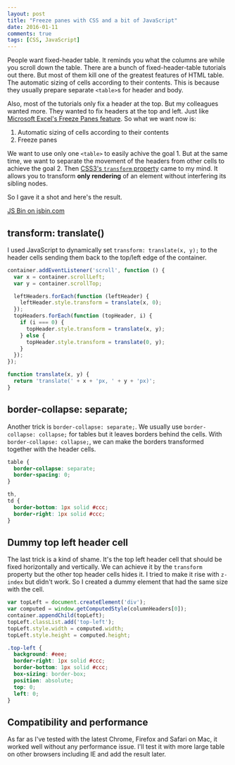 ```yaml
---
layout: post
title: "Freeze panes with CSS and a bit of JavaScript"
date: 2016-01-11
comments: true
tags: [CSS, JavaScript]
---
```


People want fixed-header table. It reminds you what the columns are while you scroll down the table. There are a bunch of fixed-header-table tutorials out there. But most of them kill one of the greatest features of HTML table. The automatic sizing of cells according to their contents. This is because they usually prepare separate `<table>`s for header and body.

Also, most of the tutorials only fix a header at the top. But my colleagues wanted more. They wanted to fix headers at the top and left. Just like [Microsoft Excel's Freeze Panes feature](http://www.gcflearnfree.org/excel2013/17). So what we want now is:

1. Automatic sizing of cells according to their contents
2. Freeze panes

We want to use only one `<table>` to easily achive the goal 1. But at the same time, we want to separate the movement of the headers from other cells to achieve the goal 2. Then [CSS3's `transform` property](https://developer.mozilla.org/en-US/docs/Web/CSS/transform) came to my mind. It allows you to transform **only rendering** of an element without interfering its sibling nodes.

So I gave it a shot and here's the result.

<a href="https://jsbin.com/katabi/edit" target="_blank">JS Bin on jsbin.com</a>

## transform: translate()

I used JavaScript to dynamically set `transform: translate(x, y);` to the header cells sending them back to the top/left edge of the container.

```js
container.addEventListener('scroll', function () {
  var x = container.scrollLeft;
  var y = container.scrollTop;

  leftHeaders.forEach(function (leftHeader) {
    leftHeader.style.transform = translate(x, 0);
  });
  topHeaders.forEach(function (topHeader, i) {
    if (i === 0) {
      topHeader.style.transform = translate(x, y);
    } else {
      topHeader.style.transform = translate(0, y);
    }
  });
});

function translate(x, y) {
  return 'translate(' + x + 'px, ' + y + 'px)';
}
```

## border-collapse: separate;

Another trick is `border-collapse: separate;`. We usually use `border-collapse: collapse;` for tables but it leaves borders behind the cells. With `border-collapse: collapse;`, we can make the borders transformed together with the header cells.

```css
table {
  border-collapse: separate;
  border-spacing: 0;
}

th,
td {
  border-bottom: 1px solid #ccc;
  border-right: 1px solid #ccc;
}
```

## Dummy top left header cell

The last trick is a kind of shame. It's the top left header cell that should be fixed horizontally and vertically. We can achieve it by the `transform` property but the other top header cells hides it. I tried to make it rise with `z-index` but didn't work. So I created a dummy element that had the same size with the cell.

```js
var topLeft = document.createElement('div');
var computed = window.getComputedStyle(columnHeaders[0]);
container.appendChild(topLeft);
topLeft.classList.add('top-left');
topLeft.style.width = computed.width;
topLeft.style.height = computed.height;
```

```css
.top-left {
  background: #eee;
  border-right: 1px solid #ccc;
  border-bottom: 1px solid #ccc;
  box-sizing: border-box;
  position: absolute;
  top: 0;
  left: 0;
}
```

## Compatibility and performance

As far as I've tested with the latest Chrome, Firefox and Safari on Mac, it worked well without any performance issue. I'll test it with more large table on other browsers including IE and add the result later.
